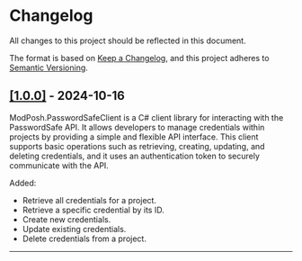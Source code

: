# Changelog

All changes to this project should be reflected in this document.

The format is based on [Keep a Changelog](https://keepachangelog.com/en/1.0.0/), and this project adheres to [Semantic Versioning](https://semver.org/spec/v2.0.0.html).

## [[1.0.0]](https://github.com/mod-posh/PasswordSafeClient/releases/tag/v1.0.0) - 2024-10-16

ModPosh.PasswordSafeClient is a C# client library for interacting with the PasswordSafe API. It allows developers to manage credentials within projects by providing a simple and flexible API interface. This client supports basic operations such as retrieving, creating, updating, and deleting credentials, and it uses an authentication token to securely communicate with the API.

Added:

- Retrieve all credentials for a project.
- Retrieve a specific credential by its ID.
- Create new credentials.
- Update existing credentials.
- Delete credentials from a project.

---
